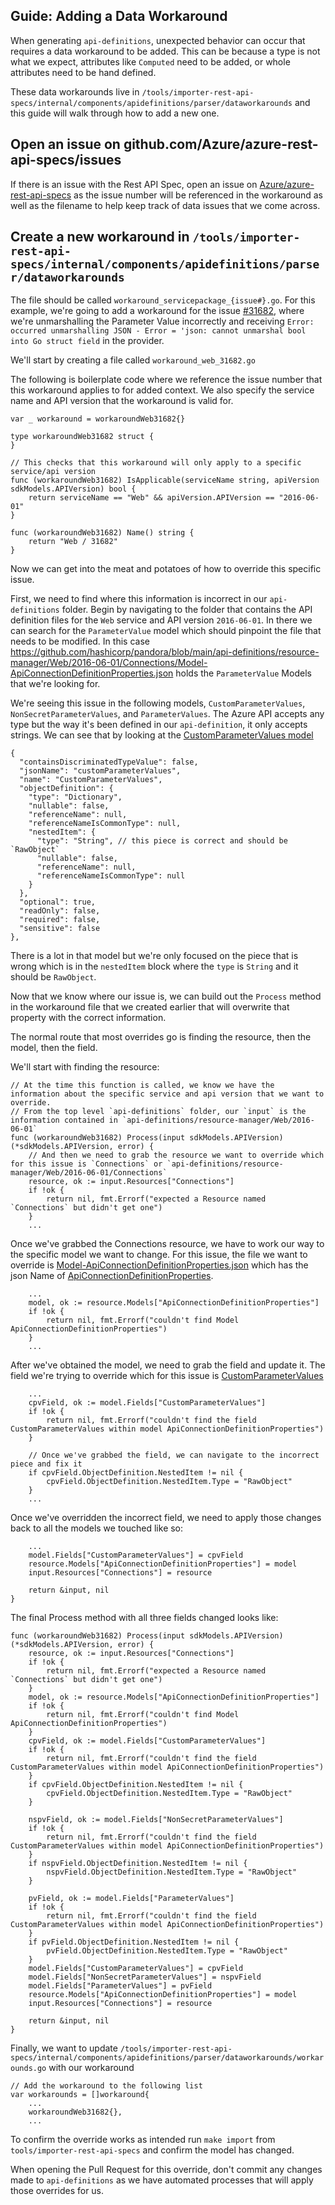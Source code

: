 ## Guide: Adding a Data Workaround 

When generating `api-definitions`, unexpected behavior can occur that requires a data workaround to be added. This can be because a type is not what we expect, attributes like `Computed` need to be added, or whole attributes need to be hand defined.

These data workarounds live in `/tools/importer-rest-api-specs/internal/components/apidefinitions/parser/dataworkarounds` and this guide will walk through how to add a new one.

## Open an issue on github.com/Azure/azure-rest-api-specs/issues 

If there is an issue with the Rest API Spec, open an issue on [Azure/azure-rest-api-specs](https://github.com/Azure/azure-rest-api-specs) as the issue number will be referenced in the workaround as well as the filename to help keep track of data issues that we come across.

## Create a new workaround in `/tools/importer-rest-api-specs/internal/components/apidefinitions/parser/dataworkarounds`

The file should be called `workaround_servicepackage_{issue#}.go`. For this example, we're going to add a workaround for the issue [#31682](https://github.com/Azure/azure-rest-api-specs/issues/31682), where we're unmarshalling the Parameter Value incorrectly and receiving `Error: occurred unmarshalling JSON - Error = 'json: cannot unmarshal bool into Go struct field` in the provider.

We'll start by creating a file called `workaround_web_31682.go`

The following is boilerplate code where we reference the issue number that this workaround applies to for added context. We also specify the service name and API version that the workaround is valid for.
```
var _ workaround = workaroundWeb31682{}

type workaroundWeb31682 struct {
}

// This checks that this workaround will only apply to a specific service/api version
func (workaroundWeb31682) IsApplicable(serviceName string, apiVersion sdkModels.APIVersion) bool {
	return serviceName == "Web" && apiVersion.APIVersion == "2016-06-01"
}

func (workaroundWeb31682) Name() string {
	return "Web / 31682"
}
```

Now we can get into the meat and potatoes of how to override this specific issue. 


First, we need to find where this information is incorrect in our `api-definitions` folder. 
Begin by navigating to the folder that contains the API definition files for the `Web` service and API version `2016-06-01`. In there we can search for the `ParameterValue` model which should pinpoint the file that needs to be modified. In this case https://github.com/hashicorp/pandora/blob/main/api-definitions/resource-manager/Web/2016-06-01/Connections/Model-ApiConnectionDefinitionProperties.json holds the `ParameterValue` Models that we're looking for.

We're seeing this issue in the following models, `CustomParameterValues`, `NonSecretParameterValues`, and `ParameterValues`. The Azure API accepts any type but the way it's been defined in our `api-definition`, it only accepts strings. We can see that by looking at the [CustomParameterValues model](https://github.com/hashicorp/pandora/blob/main/api-definitions/resource-manager/Web/2016-06-01/Connections/Model-ApiConnectionDefinitionProperties.json#L54)

```
{
  "containsDiscriminatedTypeValue": false,
  "jsonName": "customParameterValues",
  "name": "CustomParameterValues",
  "objectDefinition": {
    "type": "Dictionary",
    "nullable": false,
    "referenceName": null,
    "referenceNameIsCommonType": null,
    "nestedItem": {
      "type": "String", // this piece is correct and should be `RawObject`
      "nullable": false,
      "referenceName": null,
      "referenceNameIsCommonType": null
    }
  },
  "optional": true,
  "readOnly": false,
  "required": false,
  "sensitive": false
},
```

There is a lot in that model but we're only focused on the piece that is wrong which is in the `nestedItem` block where the `type` is `String` and it should be `RawObject`.

Now that we know where our issue is, we can build out the `Process` method in the workaround file that we created earlier that will overwrite that property with the correct information.

The normal route that most overrides go is finding the resource, then the model, then the field.

We'll start with finding the resource:

```
// At the time this function is called, we know we have the information about the specific service and api version that we want to override.
// From the top level `api-definitions` folder, our `input` is the information contained in `api-definitions/resource-manager/Web/2016-06-01`
func (workaroundWeb31682) Process(input sdkModels.APIVersion) (*sdkModels.APIVersion, error) {
    // And then we need to grab the resource we want to override which for this issue is `Connections` or `api-definitions/resource-manager/Web/2016-06-01/Connections`
	resource, ok := input.Resources["Connections"]
	if !ok {
		return nil, fmt.Errorf("expected a Resource named `Connections` but didn't get one")
	}
	...
```

Once we've grabbed the Connections resource, we have to work our way to the specific model we want to change. For this issue, the file we want to override is [Model-ApiConnectionDefinitionProperties.json](https://github.com/hashicorp/pandora/blob/main/api-definitions/resource-manager/Web/2016-06-01/Connections/Model-ApiConnectionDefinitionProperties.json) which has the json Name of [ApiConnectionDefinitionProperties](https://github.com/hashicorp/pandora/blob/main/api-definitions/resource-manager/Web/2016-06-01/Connections/Model-ApiConnectionDefinitionProperties.json#L2). 

```
    ...
    model, ok := resource.Models["ApiConnectionDefinitionProperties"]
	if !ok {
		return nil, fmt.Errorf("couldn't find Model ApiConnectionDefinitionProperties")
	}
    ...
```

After we've obtained the model, we need to grab the field and update it. The field we're trying to override which for this issue is [CustomParameterValues](https://github.com/hashicorp/pandora/blob/main/api-definitions/resource-manager/Web/2016-06-01/Connections/Model-ApiConnectionDefinitionProperties.json#L54)

```
    ...
    cpvField, ok := model.Fields["CustomParameterValues"]
	if !ok {
		return nil, fmt.Errorf("couldn't find the field CustomParameterValues within model ApiConnectionDefinitionProperties")
	}
	
	// Once we've grabbed the field, we can navigate to the incorrect piece and fix it
	if cpvField.ObjectDefinition.NestedItem != nil {
		cpvField.ObjectDefinition.NestedItem.Type = "RawObject"
	}
	...
```

Once we've overridden the incorrect field, we need to apply those changes back to all the models we touched like so:

```
    ...
    model.Fields["CustomParameterValues"] = cpvField
	resource.Models["ApiConnectionDefinitionProperties"] = model
	input.Resources["Connections"] = resource

	return &input, nil
}
```

The final Process method with all three fields changed looks like: 

```
func (workaroundWeb31682) Process(input sdkModels.APIVersion) (*sdkModels.APIVersion, error) {
	resource, ok := input.Resources["Connections"]
	if !ok {
		return nil, fmt.Errorf("expected a Resource named `Connections` but didn't get one")
	}
	model, ok := resource.Models["ApiConnectionDefinitionProperties"]
	if !ok {
		return nil, fmt.Errorf("couldn't find Model ApiConnectionDefinitionProperties")
	}
	cpvField, ok := model.Fields["CustomParameterValues"]
	if !ok {
		return nil, fmt.Errorf("couldn't find the field CustomParameterValues within model ApiConnectionDefinitionProperties")
	}
	if cpvField.ObjectDefinition.NestedItem != nil {
		cpvField.ObjectDefinition.NestedItem.Type = "RawObject"
	}

	nspvField, ok := model.Fields["NonSecretParameterValues"]
	if !ok {
		return nil, fmt.Errorf("couldn't find the field CustomParameterValues within model ApiConnectionDefinitionProperties")
	}
	if nspvField.ObjectDefinition.NestedItem != nil {
		nspvField.ObjectDefinition.NestedItem.Type = "RawObject"
	}

	pvField, ok := model.Fields["ParameterValues"]
	if !ok {
		return nil, fmt.Errorf("couldn't find the field CustomParameterValues within model ApiConnectionDefinitionProperties")
	}
	if pvField.ObjectDefinition.NestedItem != nil {
		pvField.ObjectDefinition.NestedItem.Type = "RawObject"
	}
	model.Fields["CustomParameterValues"] = cpvField
	model.Fields["NonSecretParameterValues"] = nspvField
	model.Fields["ParameterValues"] = pvField
	resource.Models["ApiConnectionDefinitionProperties"] = model
	input.Resources["Connections"] = resource

	return &input, nil
}
```

Finally, we want to update `/tools/importer-rest-api-specs/internal/components/apidefinitions/parser/dataworkarounds/workarounds.go` with our workaround

```
// Add the workaround to the following list
var workarounds = []workaround{
    ...
	workaroundWeb31682{},
    ...
```

To confirm the override works as intended run `make import` from `tools/importer-rest-api-specs` and confirm the model has changed.

When opening the Pull Request for this override, don't commit any changes made to `api-definitions` as we have automated processes that will apply those overrides for us.
